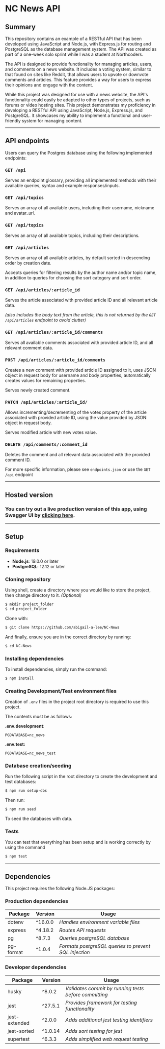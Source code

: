 # **NC News API**

## **Summary**

This repository contains an example of a RESTful API that has been developed using JavaScript and Node.js, with Express.js for routing and PostgreSQL as the database management system. The API was created as part of a one-week solo sprint while I was a student at Northcoders.

The API is designed to provide functionality for managing articles, users, and comments on a news website. It includes a voting system, similar to that found on sites like Reddit, that allows users to upvote or downvote comments and articles. This feature provides a way for users to express their opinions and engage with the content.

While this project was designed for use with a news website, the API's functionality could easily be adapted to other types of projects, such as forums or video hosting sites. This project demonstrates my proficiency in developing a RESTful API using JavaScript, Node.js, Express.js, and PostgreSQL. It showcases my ability to implement a functional and user-friendly system for managing content.

---

## **API endpoints**

Users can query the Postgres database using the following implemented endpoints:

### **`GET /api`**

Serves an endpoint glossary, providing all implemented methods with their available queries, syntax and example responses/inputs.

### **`GET /api/topics`**

Serves an array of all available users, including their username, nickname and avatar_url.

### **`GET /api/topics`**

Serves an array of all available topics, including their descriptions.

### **`GET /api/articles`**

Serves an array of all available articles, by default sorted in descending order by creation date.

Accepts queries for filtering results by the author name and/or topic name, in addition to queries for choosing the sort category and sort order.

### **`GET /api/articles/:article_id`**

Serves the article associated with provided article ID and all relevant article data.

_(also includes the body text from the article, this is not returned by the `GET /api/articles` endpoint to avoid clutter)_

### **`GET /api/articles/:article_id/comments`**

Serves all available comments associated with provided article ID, and all relevant comment data.

### **`POST /api/articles/:article_id/comments`**

Creates a new comment with provided article ID assigned to it, uses JSON object in request body for username and body properties, automatically creates values for remaining properties.

Serves newly created comment.

### **`PATCH /api/articles/:article_id/`**

Allows incrementing/decrementing of the votes property of the article associated with provided article ID, using the value provided by JSON object in request body.

Serves modified article with new votes value.

### **`DELETE /api/comments/:comment_id`**

Deletes the comment and all relevant data associated with the provided comment ID.

For more specific information, please see `endpoints.json` or use the `GET /api` endpoint

---

## **Hosted version**

### **You can try out a live production version of this app, using Swagger UI by [clicking here](https://abi-nc-news.onrender.com/api-docs).**

---

## **Setup**

### **Requirements**

- **Node.js**: 19.0.0 or later
- **PostgreSQL**: 12.12 or later

### **Cloning repository**

Using shell, create a directory where you would like to store the project, then change directory to it. _(Optional)_

```bash
$ mkdir project_folder
$ cd project_folder
```

Clone with:

```bash
$ git clone https://github.com/abigail-a-lee/NC-News
```

And finally, ensure you are in the correct directory by running:

```bash
$ cd NC-News
```

### **Installing dependencies**

To install dependencies, simply run the command:

```bash
$ npm install
```

### **Creating Development/Test environment files**

Creation of `.env` files in the project root directory is required to use this project.

The contents must be as follows:

**.env.development:**

```
PGDATABASE=nc_news
```

**.env.test:**

```
PGDATABASE=nc_news_test
```

### **Database creation/seeding**

Run the following script in the root directory to create the development and test databases:

```bash
$ npm run setup-dbs
```

Then run:

```bash
$ npm run seed
```

To seed the databases with data.

### **Tests**

You can test that everything has been setup and is working correctly by using the command

```bash
$ npm test
```

---

## **Dependencies**

This project requires the following Node.JS packages:

### **Production dependencies**

| **Package** | **Version** | **Usage**                                             |
| ----------- | ----------- | ----------------------------------------------------- |
| dotenv      | ^16.0.0     | _Handles environment variable files_                  |
| express     | ^4.18.2     | _Routes API requests_                                 |
| pg          | ^8.7.3      | _Queries postgreSQL database_                         |
| pg-format   | ^1.0.4      | _Formats postgreSQL queries to prevent SQL injection_ |

### **Developer dependencies**

| **Package**   | **Version** | **Usage**                                             |
| ------------- | ----------- | ----------------------------------------------------- |
| husky         | ^8.0.2      | _Validates commit by running tests before committing_ |
| jest          | ^27.5.1     | _Provides framework for testing functionality_        |
| jest-extended | ^2.0.0      | _Adds additional jest testing identifiers_            |
| jest-sorted   | ^1.0.14     | _Adds sort testing for jest_                          |
| supertest     | ^6.3.3      | _Adds simplified web request testing_                 |
